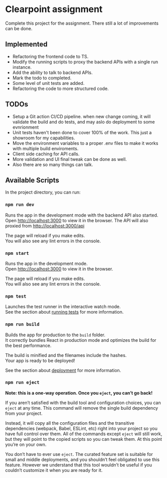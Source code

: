 # Clearpoint assignment

Complete this project for the assignment. There still a lot of improvements can be done.

## Implemented

* Refactoring the frontend code to TS.
* Modify the running scripts to proxy the backend APIs with a single run instance.
* Add the ability to talk to backend APIs.
* Mark the todo to completed.
* Some level of unit tests are added.
* Refactoring the code to more structured code.

## TODOs

* Setup a Git action CI/CD pipeline. when new change coming, it will validate the build and do tests, and may aslo do deployment to some evnrionment
* Unit tests haven't been done to cover 100% of the work. This just a showroom for my capabilities.
* Move the environment variables to a proper .env files to make it works with multiple build enviroments.
* Client side caching for API calls.
* More validation and UI final tweak can be done as well.
* Also there are so many things can talk.

## Available Scripts

In the project directory, you can run:

### `npm run dev`

Runs the app in the development mode with the backend API also started.
Open [http://localhost:3000](http://localhost:3000) to view it in the browser.
The API will also proxied from [http://localhost:3000/api](http://localhost:3000/api)

The page will reload if you make edits.\
You will also see any lint errors in the console.


### `npm start`

Runs the app in the development mode.\
Open [http://localhost:3000](http://localhost:3000) to view it in the browser.

The page will reload if you make edits.\
You will also see any lint errors in the console.

### `npm test`

Launches the test runner in the interactive watch mode.\
See the section about [running tests](https://facebook.github.io/create-react-app/docs/running-tests) for more information.

### `npm run build`

Builds the app for production to the `build` folder.\
It correctly bundles React in production mode and optimizes the build for the best performance.

The build is minified and the filenames include the hashes.\
Your app is ready to be deployed!

See the section about [deployment](https://facebook.github.io/create-react-app/docs/deployment) for more information.

### `npm run eject`

**Note: this is a one-way operation. Once you `eject`, you can’t go back!**

If you aren’t satisfied with the build tool and configuration choices, you can `eject` at any time. This command will remove the single build dependency from your project.

Instead, it will copy all the configuration files and the transitive dependencies (webpack, Babel, ESLint, etc) right into your project so you have full control over them. All of the commands except `eject` will still work, but they will point to the copied scripts so you can tweak them. At this point you’re on your own.

You don’t have to ever use `eject`. The curated feature set is suitable for small and middle deployments, and you shouldn’t feel obligated to use this feature. However we understand that this tool wouldn’t be useful if you couldn’t customize it when you are ready for it.
